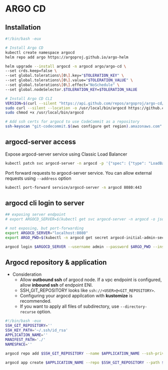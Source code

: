 # ARGO CD

## Installation

```bash
#!/bin/bash -eux

# Install Argo CD
kubectl create namespace argocd
helm repo add argo https://argoproj.github.io/argo-helm

helm upgrade --install argocd -n argocd argo/argo-cd \
--set crds.keep=false \
--set global.tolerations\[0\].key="$TOLERATION_KEY" \
--set global.tolerations\[0\].value="$TOLERATION_VALUE" \
--set global.tolerations\[0\].effect="NoSchedule" \
--set global.nodeSelector.$TOLERATION_KEY=$TOLERATION_VALUE

# Install Argo CD CLI
VERSION=$(curl --silent "https://api.github.com/repos/argoproj/argo-cd/releases/latest" | grep '"tag_name"' | sed -E 's/.*"([^"]+)".*/\1/')
sudo curl --silent --location -o /usr/local/bin/argocd https://github.com/argoproj/argo-cd/releases/download/$VERSION/argocd-linux-$ARCH
sudo chmod +x /usr/local/bin/argocd

# Add ssh certs for argocd to use CodeCommit as a repository
ssh-keyscan "git-codecommit.$(aws configure get region).amazonaws.com" | argocd cert add-ssh --batch
```

## argocd-server access

Expose argocd-server service using Classic Load Balancer

```bash
kubectl patch svc argocd-server -n argocd -p '{"spec": {"type": "LoadBalancer"}}'
```

Port forward requests to argocd-server service. You can allow external requests using `--address` option

```bash
kubectl port-forward service/argocd-server -n argocd 8080:443
```

## argocd cli login to server

```bash
## exposing server endpoint
# export ARGOCD_SERVER=$(kubectl get svc argocd-server -n argocd -o json | jq --raw-output .status.loadBalancer.ingress[0].hostname)

# not exposing, but port-forwarding
export ARGOCD_SERVER="localhost:8080"
export ARGO_PWD=$(kubectl -n argocd get secret argocd-initial-admin-secret -o jsonpath="{.data.password}" | base64 -d)

argocd login $ARGOCD_SERVER --username admin --password $ARGO_PWD --insecure
```

## Argocd repository & application

- Consideration
  - Allow **outbound ssh** of argocd node. If a vpc endpoint is configured, allow **inbound ssh** of endpoint ENI.
  - SSH_GIT_REPOSITORY looks like `ssh://<USER>@<GIT_REPOSITORY>`.
  - Configuring your argocd appilcation with **kustomize** is recommended.
  - If you want to apply all files of subdirectory, use `--directory-recurse` option.


```bash
#!/bin/bash -eux
SSH_GIT_REPOSITORY=''
SSH_KEY_PATH='~/.ssh/id_rsa'
APPLICATION_NAME=''
MANIFEST_PATH='./'
NAMESPACE=''

argocd repo add $SSH_GIT_REPOSITORY --name $APPLICATION_NAME --ssh-private-key-path $SSH_KEY_PATH

argocd app create $APPLICATION_NAME --repo $SSH_GIT_REPOSITORY --path $MANIFEST_PATH --dest-server https://kubernetes.default.svc --dest-namespace $NAMESPACE --sync-policy automated --self-heal --auto-prune
```